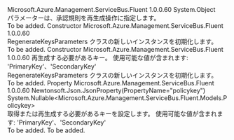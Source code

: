 <Type Name="RegenerateKeysParameters" FullName="Microsoft.Azure.Management.ServiceBus.Fluent.Models.RegenerateKeysParameters">
  <TypeSignature Language="C#" Value="public class RegenerateKeysParameters" />
  <TypeSignature Language="ILAsm" Value=".class public auto ansi beforefieldinit RegenerateKeysParameters extends System.Object" />
  <TypeSignature Language="DocId" Value="T:Microsoft.Azure.Management.ServiceBus.Fluent.Models.RegenerateKeysParameters" />
  <TypeSignature Language="VB.NET" Value="Public Class RegenerateKeysParameters" />
  <TypeSignature Language="F#" Value="type RegenerateKeysParameters = class" />
  <AssemblyInfo>
    <AssemblyName>Microsoft.Azure.Management.ServiceBus.Fluent</AssemblyName>
    <AssemblyVersion>1.0.0.60</AssemblyVersion>
  </AssemblyInfo>
  <Base>
    <BaseTypeName>System.Object</BaseTypeName>
  </Base>
  <Interfaces />
  <Docs>
    <summary>
            パラメーターは、承認規則を再生成操作に指定します。
            </summary>
    <remarks>To be added.</remarks>
  </Docs>
  <Members>
    <Member MemberName=".ctor">
      <MemberSignature Language="C#" Value="public RegenerateKeysParameters ();" />
      <MemberSignature Language="ILAsm" Value=".method public hidebysig specialname rtspecialname instance void .ctor() cil managed" />
      <MemberSignature Language="DocId" Value="M:Microsoft.Azure.Management.ServiceBus.Fluent.Models.RegenerateKeysParameters.#ctor" />
      <MemberSignature Language="VB.NET" Value="Public Sub New ()" />
      <MemberType>Constructor</MemberType>
      <AssemblyInfo>
        <AssemblyName>Microsoft.Azure.Management.ServiceBus.Fluent</AssemblyName>
        <AssemblyVersion>1.0.0.60</AssemblyVersion>
      </AssemblyInfo>
      <Parameters />
      <Docs>
        <summary>
            RegenerateKeysParameters クラスの新しいインスタンスを初期化します。
            </summary>
        <remarks>To be added.</remarks>
      </Docs>
    </Member>
    <Member MemberName=".ctor">
      <MemberSignature Language="C#" Value="public RegenerateKeysParameters (Nullable&lt;Microsoft.Azure.Management.ServiceBus.Fluent.Models.Policykey&gt; policykey = null);" />
      <MemberSignature Language="ILAsm" Value=".method public hidebysig specialname rtspecialname instance void .ctor(valuetype System.Nullable`1&lt;valuetype Microsoft.Azure.Management.ServiceBus.Fluent.Models.Policykey&gt; policykey) cil managed" />
      <MemberSignature Language="DocId" Value="M:Microsoft.Azure.Management.ServiceBus.Fluent.Models.RegenerateKeysParameters.#ctor(System.Nullable{Microsoft.Azure.Management.ServiceBus.Fluent.Models.Policykey})" />
      <MemberSignature Language="VB.NET" Value="Public Sub New (Optional policykey As Nullable(Of Policykey) = null)" />
      <MemberSignature Language="F#" Value="new Microsoft.Azure.Management.ServiceBus.Fluent.Models.RegenerateKeysParameters : Nullable&lt;Microsoft.Azure.Management.ServiceBus.Fluent.Models.Policykey&gt; -&gt; Microsoft.Azure.Management.ServiceBus.Fluent.Models.RegenerateKeysParameters" Usage="new Microsoft.Azure.Management.ServiceBus.Fluent.Models.RegenerateKeysParameters policykey" />
      <MemberType>Constructor</MemberType>
      <AssemblyInfo>
        <AssemblyName>Microsoft.Azure.Management.ServiceBus.Fluent</AssemblyName>
        <AssemblyVersion>1.0.0.60</AssemblyVersion>
      </AssemblyInfo>
      <Parameters>
        <Parameter Name="policykey" Type="System.Nullable&lt;Microsoft.Azure.Management.ServiceBus.Fluent.Models.Policykey&gt;" />
      </Parameters>
      <Docs>
        <param name="policykey">再生成する必要があるキー。 使用可能な値が含まれます: 'PrimaryKey'、'SecondaryKey'</param>
        <summary>
            RegenerateKeysParameters クラスの新しいインスタンスを初期化します。
            </summary>
        <remarks>To be added.</remarks>
      </Docs>
    </Member>
    <Member MemberName="Policykey">
      <MemberSignature Language="C#" Value="public Nullable&lt;Microsoft.Azure.Management.ServiceBus.Fluent.Models.Policykey&gt; Policykey { get; set; }" />
      <MemberSignature Language="ILAsm" Value=".property instance valuetype System.Nullable`1&lt;valuetype Microsoft.Azure.Management.ServiceBus.Fluent.Models.Policykey&gt; Policykey" />
      <MemberSignature Language="DocId" Value="P:Microsoft.Azure.Management.ServiceBus.Fluent.Models.RegenerateKeysParameters.Policykey" />
      <MemberSignature Language="VB.NET" Value="Public Property Policykey As Nullable(Of Policykey)" />
      <MemberSignature Language="F#" Value="member this.Policykey : Nullable&lt;Microsoft.Azure.Management.ServiceBus.Fluent.Models.Policykey&gt; with get, set" Usage="Microsoft.Azure.Management.ServiceBus.Fluent.Models.RegenerateKeysParameters.Policykey" />
      <MemberType>Property</MemberType>
      <AssemblyInfo>
        <AssemblyName>Microsoft.Azure.Management.ServiceBus.Fluent</AssemblyName>
        <AssemblyVersion>1.0.0.60</AssemblyVersion>
      </AssemblyInfo>
      <Attributes>
        <Attribute>
          <AttributeName>Newtonsoft.Json.JsonProperty(PropertyName="policykey")</AttributeName>
        </Attribute>
      </Attributes>
      <ReturnValue>
        <ReturnType>System.Nullable&lt;Microsoft.Azure.Management.ServiceBus.Fluent.Models.Policykey&gt;</ReturnType>
      </ReturnValue>
      <Docs>
        <summary>
            取得または再生成する必要があるキーを設定します。 使用可能な値が含まれます: 'PrimaryKey'、'SecondaryKey'
            </summary>
        <value>To be added.</value>
        <remarks>To be added.</remarks>
      </Docs>
    </Member>
  </Members>
</Type>
